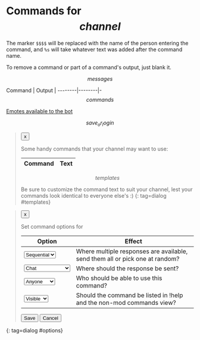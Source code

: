 # Commands for $$channel$$

The marker `$$$$` will be replaced with the name of the person entering the
command, and `%s` will take whatever text was added after the command name.

To remove a command or part of a command's output, just blank it.

$$messages$$

Command | Output |
--------|--------|-
$$commands$$

[Emotes available to the bot](/emotes)

$$save_or_login$$

> <button type=button class=dialog_cancel>x</button>
>
> Some handy commands that your channel may want to use:
>
> Command | Text
> --------|------
> $$templates$$
>
> Be sure to customize the command text to suit your channel, lest your commands
> look identical to everyone else's :)
{: tag=dialog #templates}

<style>
table {width: 100%;}
th, td {width: 100%;}
th:first-of-type, th:last-of-type, td:first-of-type, td:last-of-type {width: max-content;}
td:nth-of-type(2n+1) {white-space: nowrap;}

#templates tbody tr:nth-child(odd) {
	background: #eef;
	cursor: pointer;
}

#templates tbody tr:nth-child(even) {
	background: #eff;
	cursor: pointer;
}

#templates tbody tr:hover {
	background: #ff0;
}
</style>

> <button type=button class=dialog_cancel>x</button>
>
> Set command options for <code id=cmdname></code>
>
> Option      | Effect
> ------------|-----------
> <select id="flg_mode"><option value="">Sequential</option><option value=random>Random</option></select> | Where multiple responses are available, send them all or pick one at random?
> <select id="flg_dest"><option value="">Chat</option><option value="/w $$$$">Whisper</option><option value="/w %s">Whisper to target</option><option value="/web %s">Private access</option></select> | Where should the response be sent?
> <select id="flg_access"><option value="">Anyone</option><option value="mod">Mods only</option></select> | Who should be able to use this command?
> <select id="flg_visibility"><option value="">Visible</option><option value="hidden">Hidden</option></select> | Should the command be listed in !help and the non-mod commands view?
>
> <p><button type=button id=saveopts>Save</button> <button type=button class=dialog_close>Cancel</button></p>
>
{: tag=dialog #options}
